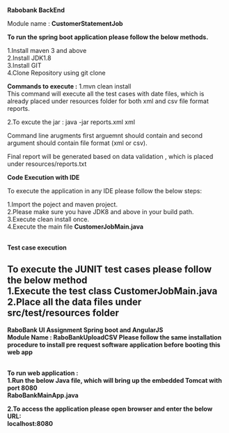 <b>Rabobank BackEnd</b>

Module name :
<b>CustomerStatementJob</b>

<b>To run the spring boot application please follow the below methods.</b>

1.Install maven 3 and above <br/>
2.Install JDK1.8<br/>
3.Install GIT<br/>
4.Clone Repository using git clone <URL>
 
<b>Commands to execute :</b>
1.mvn clean install<br>
This command will execute all the test cases with date files, which is already placed under resources folder for both xml and csv file format reports.

2.To excute the jar :
java -jar <jar-file-location> reports.xml xml
  
Command line arugments first arguemnt should contain <filename> and second argument should contain file format (xml or csv).

Final report will be generated based on data validation , which is placed under resources/reports.txt


<b>Code Execution with IDE</b>

To execute the application in any IDE please follow the below steps:

1.Import the poject and maven project.<br/>
2.Please make sure you have JDK8 and above in your build path.<br/>
3.Execute clean install once.<br/>
4.Execute the main file <b>CustomerJobMain.java <b>
 
<br/>
<b>Test case execution<b>
 
 To execute the JUNIT test cases please follow the below method<br/>
 1.Execute the test class CustomerJobMain.java <br/>
 2.Place all the data files under src/test/resources folder
 ---------------------------------------------------------------------------------------
 
 <b> RaboBank UI Assignment Spring boot and AngularJS<b>
 <br/>
Module Name : RaboBankUploadCSV
 Please follow the same installation procedure to install pre request software application before booting this web app

 <br/>
 To run web application : <br/>
 1.Run the below Java file, which will bring up the embedded Tomcat with port 8080 <br/>
 <b>RaboBankMainApp.java</b> 
 <br/>
 
 2.To access the application please open browser and enter the below URL:
 <br/>
 <b>localhost:8080<b>
 
 
